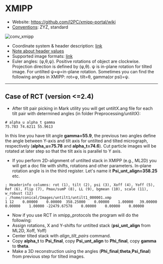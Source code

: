 # XMIPP
  * Website: https://github.com/I2PC/xmipp-portal/wiki
  * [Conventions](https://github.com/I2PC/xmipp-portal/wiki/Conventions): ZYZ, standard
  
  ![conv_xmipp](https://cloud.githubusercontent.com/assets/6952870/7273876/1fdf6ea2-e8f8-11e4-8a6f-45c72dce587a.png)
  
  * Coordinate system & header description: [link](https://github.com/I2PC/xmipp-portal/wiki/FileFormats)
   * [Note about header values](http://web.archive.org/web/20180816003835/http://xmipp.cnb.csic.es/twiki/bin/view/Xmipp/AlignementParametersNote)
  * Supported image formats: [link](https://github.com/I2PC/xmipp-portal/wiki/ImageFormats)
  * Euler angles: (φ,θ,ψ). Positive rotations of object are clockwise. Projection direction is defined by (φ,θ). ψ is in-plane rotation for tilted image. For untilted ψ=φ=in-plane rotation. Sometimes you can find the following angles in XMIPP: rot=φ, tilt=θ, gamma(or psi)=ψ.
  
---
  
## Case of RCT (version <=2.4)
 * After tilt pair picking in Mark utility you will get untiltX.ang file for each tilt pair with determined angles (in folder Preprocessing/untiltX):
```
# alpha_u alpha_t gamma
75.783 74.6211 55.9613
```
In this line you have tilt angle **gamma=55.9**, the previous two angles define the angle between Y-axis and tilt axis for untilted and tilted micrograph, respectively (**alpha_u=75.78** and **alpha_t=74.6**). Cut particle images will be  rotated at later step so that the tilt axis is parallel to Y axis.
 * If you perform 2D-alignment of untilted stack in XMIPP (e.g., ML2D) you will get a doc file with shifts, rotations and other parameters. In-plane rotation angle is in the third register. Let's name it **Psi_unt_align=358.25** etc.
```
; Headerinfo columns: rot (1), tilt (2), psi (3), Xoff (4), Yoff (5), Ref (6), Flip (7), Pmax/sumP (8), LL (9), bgmean (10), scale (11), w_robust (12)
; /home/conical/Images/untilt1/untilt1_000001.xmp
1 12    0.00000    0.00000  358.25000    0.00000    1.00000   39.00000    0.00000    1.00000 -22479.67578    0.00000    0.00000    0.00000
```
 * Now if you use RCT in xmipp_protocols the program will do the following:
  * Assign rotations, X and Y-shifts for untilted stack (**psi_unt_align** from ML2D, Xoff, Yoff)
  * Center tilted stack with *align_tilt_pairs* command.
  * Copy **alpha_t** to **Psi_final**, copy **Psi_unt_align** to **Phi_final**, copy **gamma** to **theta**.
  * Make a 3D reconstruction using the angles (**Phi_final**,**theta**,**Psi_final**) from previous step for tilted images.
  
  
